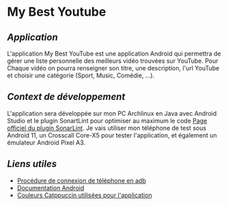 # My Best Youtube

## *Application*

L'application My Best YouTube est une application Android qui permettra de gérer une liste
personnelle des meilleurs vidéo trouvées sur YouTube. Pour Chaque vidéo on pourra renseigner son
titre, une description, l'url YouTube et choisir une catégorie (Sport, Music, Comédie, …).

## *Context de développement*

L'application sera développée sur mon PC Archlinux en Java avec Android Studio et le plugin SonartLint pour optimiser au maximum le code [Page officiel du plugin SonarLint](https://plugins.jetbrains.com/plugin/7973-sonarlint).
Je vais utiliser mon téléphone de test sous Android 11, un Crosscall Core-X5 pour tester l'application, et également un émulateur Android Pixel A3.

## *Liens utiles*

- [Procédure de connexion de téléphone en adb](Procédure_connexion_telephone_adb.md)
- [Documentation Android](https://developer.android.com/docs)
- [Couleurs Catppuccin utilisées pour l'application](https://github.com/catppuccin/catppuccin)
